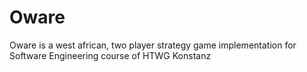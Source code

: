 # Oware
Oware is a west african, two player strategy game
implementation for Software Engineering course of HTWG Konstanz
